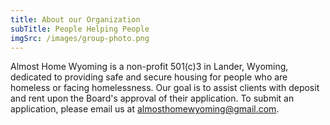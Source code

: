 ```yaml
---
title: About our Organization
subTitle: People Helping People
imgSrc: /images/group-photo.png
---
```


Almost Home Wyoming is a non-profit 501(c)3 in Lander, Wyoming, dedicated to providing safe and secure housing for people who are homeless or facing homelessness. Our goal is to assist clients with deposit and rent upon the Board's approval of their application. To submit an application, please email us at almosthomewyoming@gmail.com.
